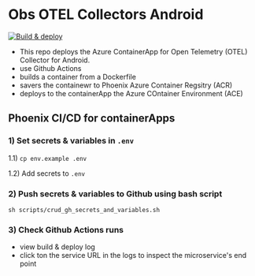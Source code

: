 # Obs OTEL Collectors Android


[![Build & deploy](https://github.com/A2B-Australia/obs-otel-dotnet-traces/actions/workflows/deploy.yml/badge.svg)](https://github.com/A2B-Australia/obs-otel-dotnet-traces/actions/workflows/deploy.yml)

 - This repo deploys the Azure ContainerApp for Open Telemetry (OTEL) Collector for Android.
  - use Github Actions
  - builds a container from a Dockerfile
  - savers the containewr to Phoenix Azure Container Regsitry (ACR)
  - deploys to the containerApp the Azure COntainer Environment (ACE)





## Phoenix CI/CD for containerApps




### 1) Set secrets & variables in `.env`

1.1) `cp env.example .env`

1.2) Add secrets to `.env`


### 2) Push secrets & variables to Github using bash script

`sh scripts/crud_gh_secrets_and_variables.sh`

### 3) Check  Github Actions runs
- view build & deploy log
- click ton the service URL in the logs to inspect the microservice's end point








